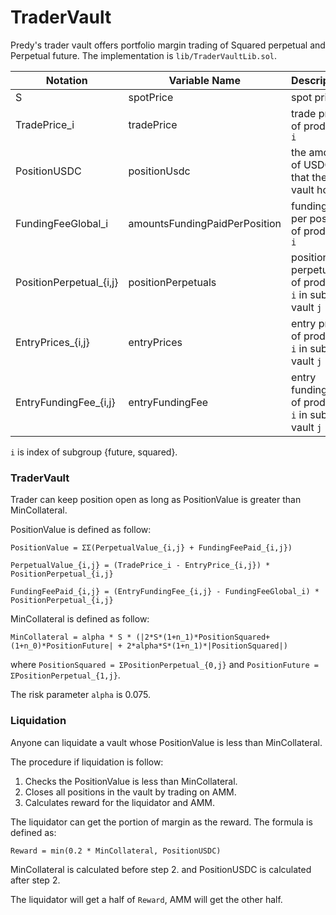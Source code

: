 TraderVault
=====

Predy's trader vault offers portfolio margin trading of Squared perpetual and Perpetual future.
The implementation is `lib/TraderVaultLib.sol`.

| Notation  | Variable Name | Description | 
| ------------- | ------------- | ------------- |
| S | spotPrice | spot price |
| TradePrice_i | tradePrice | trade price of product `i` |
| PositionUSDC | positionUsdc | the amount of USDC that the vault hold |
| FundingFeeGlobal_i | amountsFundingPaidPerPosition | funding fee per position of product `i` |
| PositionPerpetual_{i,j}  | positionPerpetuals  | position perpetuals of product `i` in sub-vault `j` |
| EntryPrices_{i,j}  | entryPrices  | entry price of product `i` in sub-vault `j` |
| EntryFundingFee_{i,j}  | entryFundingFee  | entry funding fee of product `i` in sub-vault `j` |

`i` is index of subgroup {future, squared}.

### TraderVault

Trader can keep position open as long as PositionValue is greater than MinCollateral.

PositionValue is defined as follow:

`PositionValue = ΣΣ(PerpetualValue_{i,j} + FundingFeePaid_{i,j})`

`PerpetualValue_{i,j} = (TradePrice_i - EntryPrice_{i,j}) * PositionPerpetual_{i,j}`

`FundingFeePaid_{i,j} = (EntryFundingFee_{i,j} - FundingFeeGlobal_i) * PositionPerpetual_{i,j}`

MinCollateral is defined as follow:

`MinCollateral = alpha * S * (|2*S*(1+n_1)*PositionSquared+(1+n_0)*PositionFuture| + 2*alpha*S*(1+n_1)*|PositionSquared|)`

where `PositionSquared = ΣPositionPerpetual_{0,j}` and `PositionFuture = ΣPositionPerpetual_{1,j}`.

The risk parameter `alpha` is 0.075.

### Liquidation

Anyone can liquidate a vault whose PositionValue is less than MinCollateral.

The procedure if liquidation is follow:

1. Checks the PositionValue is less than MinCollateral.
2. Closes all positions in the vault by trading on AMM.
3. Calculates reward for the liquidator and AMM.

The liquidator can get the portion of margin as the reward.
The formula is defined as:

`Reward = min(0.2 * MinCollateral, PositionUSDC)`

MinCollateral is calculated before step 2. and PositionUSDC is calculated after step 2.

The liquidator will get a half of `Reward`, AMM will get the other half.
